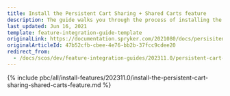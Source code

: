 ```yaml
---
title: Install the Persistent Cart Sharing + Shared Carts feature
description: The guide walks you through the process of installing the Shared Carts and Persistent Cart Sharing features in the project.
last_updated: Jun 16, 2021
template: feature-integration-guide-template
originalLink: https://documentation.spryker.com/2021080/docs/persisitent-cart-sharing-shared-carts-integration
originalArticleId: 47b52cfb-cbee-4e76-bb2b-37fcc9cdee20
redirect_from:
  - /docs/scos/dev/feature-integration-guides/202311.0/persistent-cart-sharing-shared-carts-feature-integration.html
---
```


{% include pbc/all/install-features/202311.0/install-the-persistent-cart-sharing-shared-carts-feature.md %} <!-- To edit, see /_includes/pbc/all/install-features/202311.0/install-the-persistent-cart-sharing-shared-carts-feature.md -->
